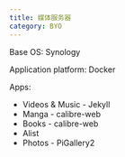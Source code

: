 ```yaml
---
title: 媒体服务器
category: BYO
---
```


Base OS: Synology

Application platform: Docker

Apps:

* Videos & Music - Jekyll
* Manga - calibre-web
* Books - calibre-web
* Alist
* Photos - PiGallery2
